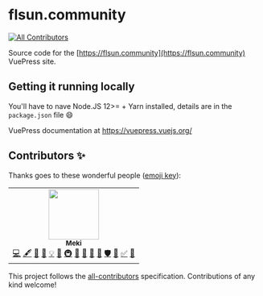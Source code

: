 # flsun.community
<!-- ALL-CONTRIBUTORS-BADGE:START - Do not remove or modify this section -->
[![All Contributors](https://img.shields.io/badge/all_contributors-1-orange.svg?style=flat-square)](#contributors-)
<!-- ALL-CONTRIBUTORS-BADGE:END -->

Source code for the [https://flsun.community](https://flsun.community) VuePress site.

## Getting it running locally

You'll have to nave Node.JS 12>= + Yarn installed, details are in the `package.json` file 😄

VuePress documentation at https://vuepress.vuejs.org/

## Contributors ✨

Thanks goes to these wonderful people ([emoji key](https://allcontributors.org/docs/en/emoji-key)):

<!-- ALL-CONTRIBUTORS-LIST:START - Do not remove or modify this section -->
<!-- prettier-ignore-start -->
<!-- markdownlint-disable -->
<table>
  <tr>
    <td align="center"><a href="https://blackfyre.ninja/"><img src="https://avatars.githubusercontent.com/u/1991410?v=4?s=100" width="100px;" alt=""/><br /><sub><b>Meki</b></sub></a><br /><a href="https://github.com/blackfyre/flsun.community/commits?author=blackfyre" title="Code">💻</a> <a href="#content-blackfyre" title="Content">🖋</a> <a href="#data-blackfyre" title="Data">🔣</a> <a href="https://github.com/blackfyre/flsun.community/commits?author=blackfyre" title="Documentation">📖</a> <a href="#example-blackfyre" title="Examples">💡</a> <a href="#ideas-blackfyre" title="Ideas, Planning, & Feedback">🤔</a> <a href="#infra-blackfyre" title="Infrastructure (Hosting, Build-Tools, etc)">🚇</a> <a href="#maintenance-blackfyre" title="Maintenance">🚧</a> <a href="#projectManagement-blackfyre" title="Project Management">📆</a> <a href="#research-blackfyre" title="Research">🔬</a> <a href="https://github.com/blackfyre/flsun.community/pulls?q=is%3Apr+reviewed-by%3Ablackfyre" title="Reviewed Pull Requests">👀</a> <a href="#security-blackfyre" title="Security">🛡️</a> <a href="#tool-blackfyre" title="Tools">🔧</a> <a href="#tutorial-blackfyre" title="Tutorials">✅</a> <a href="#userTesting-blackfyre" title="User Testing">📓</a></td>
  </tr>
</table>

<!-- markdownlint-restore -->
<!-- prettier-ignore-end -->

<!-- ALL-CONTRIBUTORS-LIST:END -->

This project follows the [all-contributors](https://github.com/all-contributors/all-contributors) specification. Contributions of any kind welcome!